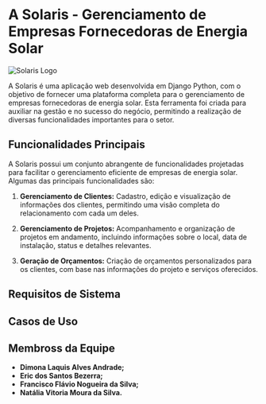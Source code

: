 # A Solaris - Gerenciamento de Empresas Fornecedoras de Energia Solar

![Solaris Logo](link_para_logo_solaris)

A Solaris é uma aplicação web desenvolvida em Django Python, com o objetivo de fornecer uma plataforma completa para o gerenciamento de empresas fornecedoras de energia solar. Esta ferramenta foi criada para auxiliar na gestão e no sucesso do negócio, permitindo a realização de diversas funcionalidades importantes para o setor.

## Funcionalidades Principais

A Solaris possui um conjunto abrangente de funcionalidades projetadas para facilitar o gerenciamento eficiente de empresas de energia solar. Algumas das principais funcionalidades são:

1. **Gerenciamento de Clientes:** Cadastro, edição e visualização de informações dos clientes, permitindo uma visão completa do relacionamento com cada um deles.

2. **Gerenciamento de Projetos:** Acompanhamento e organização de projetos em andamento, incluindo informações sobre o local, data de instalação, status e detalhes relevantes.

3. **Geração de Orçamentos:** Criação de orçamentos personalizados para os clientes, com base nas informações do projeto e serviços oferecidos.

## Requisitos de Sistema
## Casos de Uso
## Membross da Equipe
- **Dimona Laquis Alves Andrade;**
- **Eric dos Santos Bezerra;**
- **Francisco Flávio Nogueira da Silva;**
- **Natália Vitoria Moura da Silva.**

